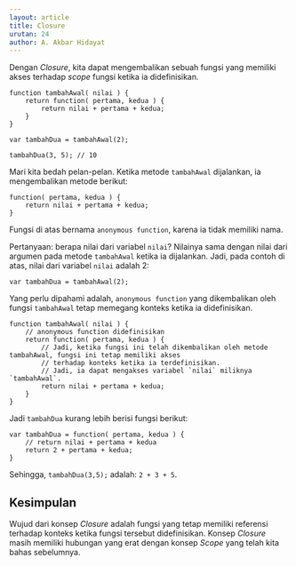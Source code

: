 ```yaml
---
layout: article
title: Closure
urutan: 24
author: A. Akbar Hidayat
---
```


Dengan *Closure*, kita dapat mengembalikan sebuah fungsi yang memiliki akses terhadap *scope* fungsi ketika ia didefinisikan.

    function tambahAwal( nilai ) {
        return function( pertama, kedua ) {
            return nilai + pertama + kedua;
        }
    }
    
    var tambahDua = tambahAwal(2);
    
    tambahDua(3, 5); // 10
    
Mari kita bedah pelan-pelan. Ketika metode `tambahAwal` dijalankan, ia mengembalikan metode berikut:
    
    function( pertama, kedua ) {
        return nilai + pertama + kedua;
    }
    
Fungsi di atas bernama `anonymous function`, karena ia tidak memiliki nama.

Pertanyaan: berapa nilai dari variabel `nilai`? Nilainya sama dengan nilai dari argumen pada metode `tambahAwal` ketika ia dijalankan. Jadi, pada contoh di atas, nilai dari variabel `nilai` adalah 2:

    var tambahDua = tambahAwal(2);
    
Yang perlu dipahami adalah, `anonymous function` yang dikembalikan oleh fungsi `tambahAwal` tetap memegang konteks ketika ia didefinisikan.

    function tambahAwal( nilai ) {
        // anonymous function didefinisikan
        return function( pertama, kedua ) {
            // Jadi, ketika fungsi ini telah dikembalikan oleh metode tambahAwal, fungsi ini tetap memiliki akses
            // terhadap konteks ketika ia terdefinisikan.
            // Jadi, ia dapat mengakses variabel `nilai` miliknya `tambahAwal`.
            return nilai + pertama + kedua;
        }
    }
    
Jadi `tambahDua` kurang lebih berisi fungsi berikut:

    var tambahDua = function( pertama, kedua ) {
        // return nilai + pertama + kedua
        return 2 + pertama + kedua;
    }
    
Sehingga, `tambahDua(3,5);` adalah: `2 + 3 + 5`.

## Kesimpulan

Wujud dari konsep *Closure* adalah fungsi yang tetap memiliki referensi terhadap konteks ketika fungsi tersebut didefinisikan. Konsep *Closure* masih memiliki hubungan yang erat dengan konsep *Scope* yang telah kita bahas sebelumnya.